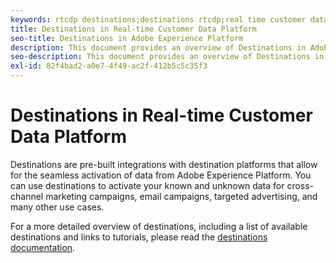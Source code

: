 ```yaml
---
keywords: rtcdp destinations;destinations rtcdp;real time customer data platform destinations
title: Destinations in Real-time Customer Data Platform
seo-title: Destinations in Adobe Experience Platform
description: This document provides an overview of Destinations in Adobe Experience Platform
seo-description: This document provides an overview of Destinations in Adobe Experience Platform
exl-id: 82f4bad2-a0e7-4f49-ac2f-412b5c5c35f3
---
```

# Destinations in Real-time Customer Data Platform

Destinations are pre-built integrations with destination platforms that allow for the seamless activation of data from Adobe Experience Platform. You can use destinations to activate your known and unknown data for cross-channel marketing campaigns, email campaigns, targeted advertising, and many other use cases.

For a more detailed overview of destinations, including a list of available destinations and links to tutorials, please read the [destinations documentation](../../destinations/home.md).
